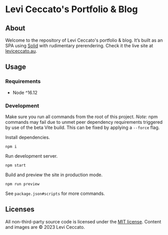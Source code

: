 # Levi Ceccato's Portfolio & Blog

## About

Welcome to the repository of Levi Ceccato's portfolio & blog. It’s built as an SPA using [Solid](https://www.solidjs.com) with rudimentary prerendering. Check it the live site at [leviceccato.au](https://leviceccato.au).

## Usage

### Requirements

- Node ^16.12

### Development

Make sure you run all commands from the root of this project. *Note:* npm commands may fail due to unmet peer dependency requirements triggered by use of the beta Vite build. This can be fixed by applying a `--force` flag. 

Install dependencies.

```shell
npm i
```

Run development server.

```shell
npm start
```

Build and preview the site in production mode.

```shell
npm run preview
```

See `package.json#scripts` for more commands.

## Licenses

All non-third-party source code is licensed under the [MIT license](http://opensource.org/licenses/mit-license.php). Content and images are © 2023 Levi Ceccato.
